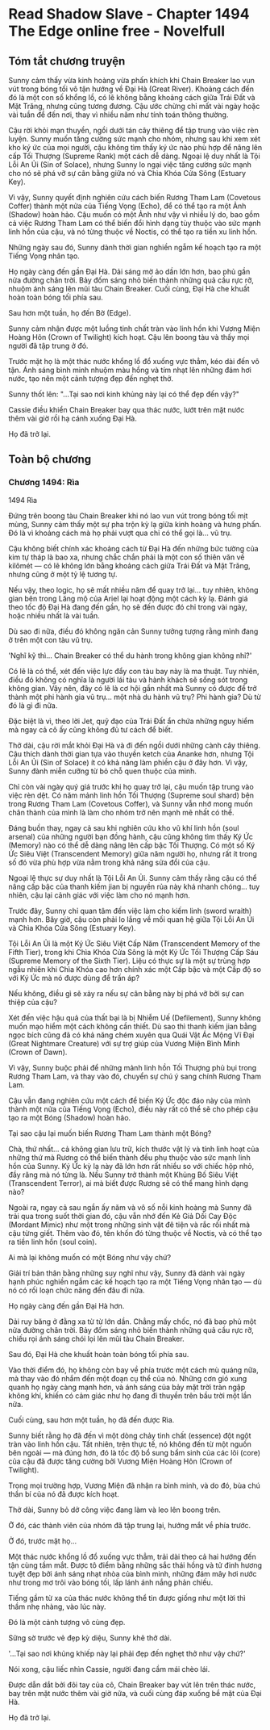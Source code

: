 # Read Shadow Slave - Chapter 1494 The Edge online free - Novelfull

## Tóm tắt chương truyện

Sunny cảm thấy vừa kinh hoàng vừa phấn khích khi Chain Breaker lao vun vút trong bóng tối vô tận hướng về Đại Hà (Great River). Khoảng cách đến đó là một con số khổng lồ, có lẽ không bằng khoảng cách giữa Trái Đất và Mặt Trăng, nhưng cũng tương đương. Cậu ước chừng chỉ mất vài ngày hoặc vài tuần để đến nơi, thay vì nhiều năm như tính toán thông thường.

Cậu rời khỏi mạn thuyền, ngồi dưới tán cây thiêng để tập trung vào việc rèn luyện. Sunny muốn tăng cường sức mạnh cho nhóm, nhưng sau khi xem xét kho ký ức của mọi người, cậu không tìm thấy ký ức nào phù hợp để nâng lên cấp Tối Thượng (Supreme Rank) một cách dễ dàng. Ngoại lệ duy nhất là Tội Lỗi An Ủi (Sin of Solace), nhưng Sunny lo ngại việc tăng cường sức mạnh cho nó sẽ phá vỡ sự cân bằng giữa nó và Chìa Khóa Cửa Sông (Estuary Key).

Vì vậy, Sunny quyết định nghiên cứu cách biến Rương Tham Lam (Covetous Coffer) thành một nửa của Tiếng Vọng (Echo), để có thể tạo ra một Ảnh (Shadow) hoàn hảo. Cậu muốn có một Ảnh như vậy vì nhiều lý do, bao gồm cả việc Rương Tham Lam có thể biến đổi hình dạng tùy thuộc vào sức mạnh linh hồn của cậu, và nó từng thuộc về Noctis, có thể tạo ra tiền xu linh hồn.

Những ngày sau đó, Sunny dành thời gian nghiền ngẫm kế hoạch tạo ra một Tiếng Vọng nhân tạo.

Họ ngày càng đến gần Đại Hà. Dải sáng mờ ảo dần lớn hơn, bao phủ gần nửa đường chân trời. Bảy đốm sáng nhỏ biến thành những quả cầu rực rỡ, nhuộm ánh sáng lên mũi tàu Chain Breaker. Cuối cùng, Đại Hà che khuất hoàn toàn bóng tối phía sau.

Sau hơn một tuần, họ đến Bờ (Edge).

Sunny cảm nhận được một luồng tinh chất tràn vào linh hồn khi Vương Miện Hoàng Hôn (Crown of Twilight) kích hoạt. Cậu lên boong tàu và thấy mọi người đã tập trung ở đó.

Trước mặt họ là một thác nước khổng lồ đổ xuống vực thẳm, kéo dài đến vô tận. Ánh sáng bình minh nhuộm màu hồng và tím nhạt lên những đám hơi nước, tạo nên một cảnh tượng đẹp đến nghẹt thở.

Sunny thốt lên: "...Tại sao nơi kinh khủng này lại có thể đẹp đến vậy?"

Cassie điều khiển Chain Breaker bay qua thác nước, lướt trên mặt nước thêm vài giờ rồi hạ cánh xuống Đại Hà.

Họ đã trở lại.

## Toàn bộ chương

### Chương 1494: Rìa

1494 Rìa

Đứng trên boong tàu Chain Breaker khi nó lao vun vút trong bóng tối mịt mùng, Sunny cảm thấy một sự pha trộn kỳ lạ giữa kinh hoàng và hưng phấn. Đó là vì khoảng cách mà họ phải vượt qua chỉ có thể gọi là... vũ trụ.

Cậu không biết chính xác khoảng cách từ Đại Hà đến những bức tường của kim tự tháp là bao xa, nhưng chắc chắn phải là một con số thiên văn về kilômét — có lẽ không lớn bằng khoảng cách giữa Trái Đất và Mặt Trăng, nhưng cũng ở một tỷ lệ tương tự.

Nếu vậy, theo logic, họ sẽ mất nhiều năm để quay trở lại... tuy nhiên, không gian bên trong Lăng mộ của Ariel lại hoạt động một cách kỳ lạ. Đánh giá theo tốc độ Đại Hà đang đến gần, họ sẽ đến được đó chỉ trong vài ngày, hoặc nhiều nhất là vài tuần.

Dù sao đi nữa, điều đó không ngăn cản Sunny tưởng tượng rằng mình đang ở trên một con tàu vũ trụ.

'Nghĩ kỹ thì... Chain Breaker có thể du hành trong không gian không nhỉ?'

Có lẽ là có thể, xét đến việc lực đẩy con tàu bay này là ma thuật. Tuy nhiên, điều đó không có nghĩa là người lái tàu và hành khách sẽ sống sót trong không gian. Vậy nên, đây có lẽ là cơ hội gần nhất mà Sunny có được để trở thành một phi hành gia vũ trụ... một nhà du hành vũ trụ? Phi hành gia? Dù từ đó là gì đi nữa.

Đặc biệt là vì, theo lời Jet, quỹ đạo của Trái Đất ẩn chứa những nguy hiểm mà ngay cả cô ấy cũng không đủ tư cách để biết.

Thở dài, cậu rời mắt khỏi Đại Hà và đi đến ngồi dưới những cành cây thiêng. Cậu thích dành thời gian tựa vào thuyền ketch của Ananke hơn, nhưng Tội Lỗi An Ủi (Sin of Solace) ít có khả năng làm phiền cậu ở đây hơn. Vì vậy, Sunny đành miễn cưỡng từ bỏ chỗ quen thuộc của mình.

Chỉ còn vài ngày quý giá trước khi họ quay trở lại, cậu muốn tập trung vào việc rèn dệt. Có năm mảnh linh hồn Tối Thượng (Supreme soul shard) bên trong Rương Tham Lam (Covetous Coffer), và Sunny vẫn nhớ mong muốn chân thành của mình là làm cho nhóm trở nên mạnh mẽ nhất có thể.

Đáng buồn thay, ngay cả sau khi nghiên cứu kho vũ khí linh hồn (soul arsenal) của những người bạn đồng hành, cậu cũng không tìm thấy Ký Ức (Memory) nào có thể dễ dàng nâng lên cấp bậc Tối Thượng. Có một số Ký Ức Siêu Việt (Transcendent Memory) giữa năm người họ, nhưng rất ít trong số đó vừa phù hợp vừa nằm trong khả năng sửa đổi của cậu.

Ngoại lệ thực sự duy nhất là Tội Lỗi An Ủi. Sunny cảm thấy rằng cậu có thể nâng cấp bậc của thanh kiếm jian bị nguyền rủa này khá nhanh chóng... tuy nhiên, cậu lại cảnh giác với việc làm cho nó mạnh hơn.

Trước đây, Sunny chỉ quan tâm đến việc làm cho kiếm linh (sword wraith) mạnh hơn. Bây giờ, cậu còn phải lo lắng về mối quan hệ giữa Tội Lỗi An Ủi và Chìa Khóa Cửa Sông (Estuary Key).

Tội Lỗi An Ủi là một Ký Ức Siêu Việt Cấp Năm (Transcendent Memory of the Fifth Tier), trong khi Chìa Khóa Cửa Sông là một Ký Ức Tối Thượng Cấp Sáu (Supreme Memory of the Sixth Tier). Liệu có thực sự là một sự trùng hợp ngẫu nhiên khi Chìa Khóa cao hơn chính xác một Cấp bậc và một Cấp độ so với Ký Ức mà nó được dùng để trấn áp?

Nếu không, điều gì sẽ xảy ra nếu sự cân bằng này bị phá vỡ bởi sự can thiệp của cậu?

Xét đến việc hậu quả của thất bại là bị Nhiễm Uế (Defilement), Sunny không muốn mạo hiểm một cách không cần thiết. Dù sao thì thanh kiếm jian bằng ngọc bích cũng đã có khả năng chém xuyên qua Quái Vật Ác Mộng Vĩ Đại (Great Nightmare Creature) với sự trợ giúp của Vương Miện Bình Minh (Crown of Dawn).

Vì vậy, Sunny buộc phải để những mảnh linh hồn Tối Thượng phủ bụi trong Rương Tham Lam, và thay vào đó, chuyển sự chú ý sang chính Rương Tham Lam.

Cậu vẫn đang nghiên cứu một cách để biến Ký Ức độc đáo này của mình thành một nửa của Tiếng Vọng (Echo), điều này rất có thể sẽ cho phép cậu tạo ra một Bóng (Shadow) hoàn hảo.

Tại sao cậu lại muốn biến Rương Tham Lam thành một Bóng?

Chà, thứ nhất... cả không gian lưu trữ, kích thước vật lý và tính linh hoạt của những thứ mà Rương có thể biến thành đều phụ thuộc vào sức mạnh linh hồn của Sunny. Ký Ức kỳ lạ này đã lớn hơn rất nhiều so với chiếc hộp nhỏ, đầy răng mà nó từng là. Nếu Sunny trở thành một Khủng Bố Siêu Việt (Transcendent Terror), ai mà biết được Rương sẽ có thể mang hình dạng nào?

Ngoài ra, ngay cả sau ngần ấy năm và vô số nỗi kinh hoàng mà Sunny đã trải qua trong suốt thời gian đó, cậu vẫn nhớ đến Kẻ Giả Dối Cay Độc (Mordant Mimic) như một trong những sinh vật đê tiện và rắc rối nhất mà cậu từng giết. Thêm vào đó, tên khốn đó từng thuộc về Noctis, và có thể tạo ra tiền linh hồn (soul coin).

Ai mà lại không muốn có một Bóng như vậy chứ?

Giải trí bản thân bằng những suy nghĩ như vậy, Sunny đã dành vài ngày hạnh phúc nghiền ngẫm các kế hoạch tạo ra một Tiếng Vọng nhân tạo — dù nó có rối loạn chức năng đến đâu đi nữa.

Họ ngày càng đến gần Đại Hà hơn.

Dải ruy băng ở đằng xa từ từ lớn dần. Chẳng mấy chốc, nó đã bao phủ một nửa đường chân trời. Bảy đốm sáng nhỏ biến thành những quả cầu rực rỡ, chiếu rọi ánh sáng chói lọi lên mũi tàu Chain Breaker.

Sau đó, Đại Hà che khuất hoàn toàn bóng tối phía sau.

Vào thời điểm đó, họ không còn bay về phía trước một cách mù quáng nữa, mà thay vào đó nhắm đến một đoạn cụ thể của nó. Những cơn gió xung quanh họ ngày càng mạnh hơn, và ánh sáng của bảy mặt trời tràn ngập không khí, khiến có cảm giác như họ đang đi thuyền trên bầu trời một lần nữa.

Cuối cùng, sau hơn một tuần, họ đã đến được Rìa.

Sunny biết rằng họ đã đến vì một dòng chảy tinh chất (essence) đột ngột tràn vào linh hồn cậu. Tất nhiên, trên thực tế, nó không đến từ một nguồn bên ngoài — mà đúng hơn, đó là tốc độ bổ sung bẩm sinh của các lõi (core) của cậu đã được tăng cường bởi Vương Miện Hoàng Hôn (Crown of Twilight).

Trong mọi trường hợp, Vương Miện đã nhận ra bình minh, và do đó, bùa chú thần bí của nó đã được kích hoạt.

Thở dài, Sunny bỏ dở công việc đang làm và leo lên boong trên.

Ở đó, các thành viên của nhóm đã tập trung lại, hướng mắt về phía trước.

Ở đó, trước mặt họ...

Một thác nước khổng lồ đổ xuống vực thẳm, trải dài theo cả hai hướng đến tận cùng tầm mắt. Được tô điểm bằng những sắc thái hồng và tử đinh hương tuyệt đẹp bởi ánh sáng nhạt nhòa của bình minh, những đám mây hơi nước như trong mơ trôi vào bóng tối, lấp lánh ánh nắng phản chiếu.

Tiếng gầm từ xa của thác nước không thể tin được giống như một lời thì thầm nhẹ nhàng, vào lúc này.

Đó là một cảnh tượng vô cùng đẹp.

Sững sờ trước vẻ đẹp kỳ diệu, Sunny khẽ thở dài.

'...Tại sao nơi khủng khiếp này lại phải đẹp đến nghẹt thở như vậy chứ?'

Nói xong, cậu liếc nhìn Cassie, người đang cầm mái chèo lái.

Được dẫn dắt bởi đôi tay của cô, Chain Breaker bay vút lên trên thác nước, bay trên mặt nước thêm vài giờ nữa, và cuối cùng đáp xuống bề mặt của Đại Hà.

Họ đã trở lại.